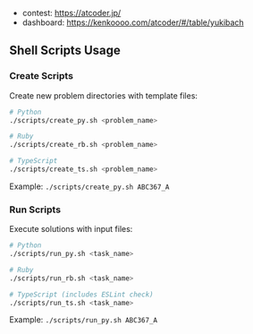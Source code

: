 - contest: https://atcoder.jp/
- dashboard: https://kenkoooo.com/atcoder/#/table/yukibach

## Shell Scripts Usage

### Create Scripts
Create new problem directories with template files:

```bash
# Python
./scripts/create_py.sh <problem_name>

# Ruby
./scripts/create_rb.sh <problem_name>

# TypeScript
./scripts/create_ts.sh <problem_name>
```

Example: `./scripts/create_py.sh ABC367_A`

### Run Scripts
Execute solutions with input files:

```bash
# Python
./scripts/run_py.sh <task_name>

# Ruby
./scripts/run_rb.sh <task_name>

# TypeScript (includes ESLint check)
./scripts/run_ts.sh <task_name>
```

Example: `./scripts/run_py.sh ABC367_A`
